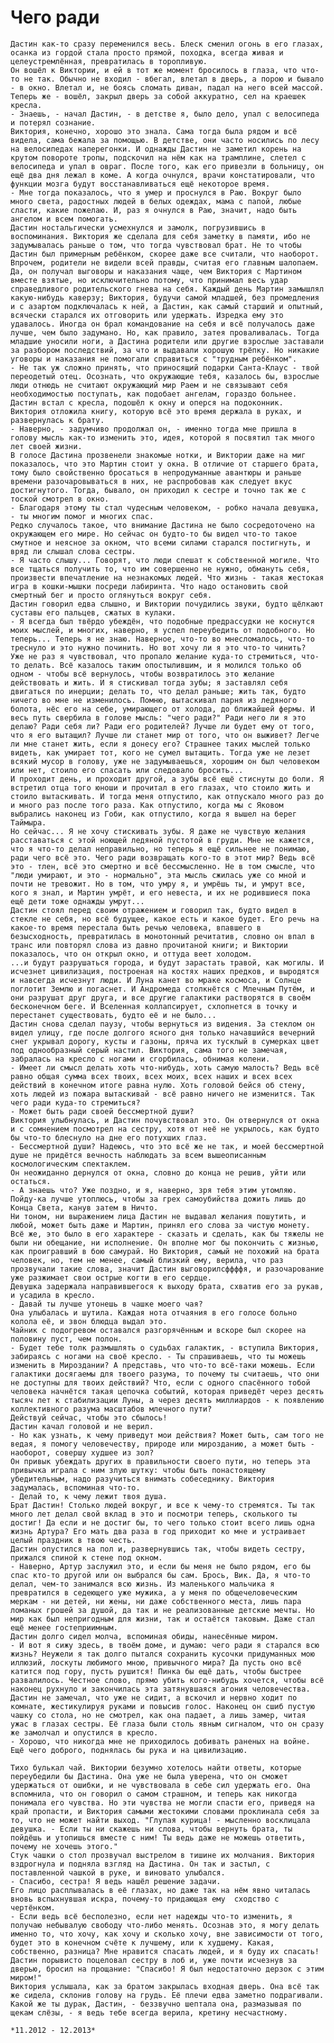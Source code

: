 Чего ради
=========

	Дастин как-то сразу переменился весь. Блеск сменил огонь в его глазах, осанка из гордой стала просто прямой, походка, всегда живая и целеустремлённая, превратилась в торопливую.
	Он вошёл к Виктории, и ей в тот же момент бросилось в глаза, что что-то не так. Обычно не входил - вбегал, влетал в дверь, а порою и бывало - в окно. Влетал и, не боясь сломать диван, падал на него всей массой. Теперь же - вошёл, закрыл дверь за собой аккуратно, сел на краешек кресла.
	- Знаешь, - начал Дастин, - в детстве я, было дело, упал с велосипеда и потерял сознание.
	Виктория, конечно, хорошо это знала. Сама тогда была рядом и всё видела, сама бежала за помощью. В детстве, они часто носились по лесу на велосипедах наперегонки. И однажды Дастин не заметил корень на крутом повороте тропы, подскочил на нём как на трамплине, слетел с велосипеда и упал в овраг. После того, как его привезли в больницу, он ещё два дня лежал в коме. А когда очнулся, врачи констатировали, что функции мозга будут восстанавливаться ещё некоторое время.
	- Мне тогда показалось, что я умер и проснулся в Раю. Вокруг было много света, радостных людей в белых одеждах, мама с папой, любые сласти, какие пожелаю. И, раз я очнулся в Раю, значит, надо быть ангелом и всем помогать.
	Дастин ностальгически усмехнулся и замолк, погрузившись в воспоминания. Виктория же сделала для себя заметку в памяти, ибо не задумывалась раньше о том, что тогда чувствовал брат. Не то чтобы Дастин был примерным ребёнком, скорее даже все считали, что наоборот. Впрочем, родители не видели всей правды, считая его главным шалопаем. Да, он получал выговоры и наказания чаще, чем Виктория с Мартином вместе взятые, но исключительно потому, что принимал весь удар справедливого родительского гнева на себя. Каждый день Мартин замышлял какую-нибудь каверзу; Виктория, будучи самой младшей, без промедления и с азартом подключалась к ней, а Дастин, как самый старший и опытный, всячески старался их отговорить или удержать. Изредка ему это удавалось. Иногда он брал командование на себя и всё получалось даже лучше, чем было задумано. Но, как правило, затея проваливалась. Тогда младшие уносили ноги, а Дастина родители или другие взрослые заставали за разбором последствий, за что и выдавали хорошую трёпку. Но никакие уговоры и наказания не помогали справиться с "трудным ребёнком".
	- Не так уж сложно принять, что приносящий подарки Санта-Клаус - твой переодетый отец. Осознать, что окружающие тебя, казалось бы, взрослые люди отнюдь не считают окружающий мир Раем и не связывают себя необходимостью поступать, как подобает ангелам, гораздо больнее.
	Дастин встал с кресла, подошёл к окну и оперся на подоконник.  Виктория отложила книгу, которую всё это время держала в руках, и развернулась к брату.
	- Наверно, - задумчиво продолжал он, - именно тогда мне пришла в голову мысль как-то изменить это, идея, которой я посвятил так много лет своей жизни.
	В голосе Дастина прозвенели знакомые нотки, и Виктории даже на миг показалось, что это Мартин стоит у окна. В отличие от старшего брата, тому было свойственно бросаться в непродуманные авантюры и раньше времени разочаровываться в них, не распробовав как следует вкус достигнутого. Тогда, бывало, он приходил к сестре и точно так же с тоской смотрел в окно.
	- Благодаря этому ты стал чудесным человеком, - робко начала девушка, - ты многим помог и многих спас.
	Редко случалось такое, что внимание Дастина не было сосредоточено на окружающем его мире. Но сейчас он будто-то бы видел что-то такое смутное и неясное за окном, что всеми силами старался постигнуть, и вряд ли слышал слова сестры.
	- Я часто слышу... Говорят, что люди спешат к собственной могиле. Что все тщаться получить то, что им совершенно не нужно, обмануть себя, произвести впечатление на незнакомых людей. Что жизнь - такая жестокая игра в кошки-мышки посреди лабиринта. Что надо остановить свой смертный бег и просто оглянуться вокруг себя.
	Дастин говорил едва слышно, и Виктории почудились звуки, будто щёлкают суставы его пальцев, сжатых в кулаки.
	- Я всегда был твёрдо убеждён, что подобные предрассудки не коснутся моих мыслей, и многих, наверно, я успел переубедить от подобного. Но теперь... Теперь я не знаю. Наверное, что-то во мнесломалось, что-то треснуло и это нужно починить. Но вот хочу ли я это что-то чинить?
	Уже не раз я чувствовал, что пропало желание куда-то стремиться, что-то делать. Всё казалось таким опостылившим, и я молился только об одном - чтобы всё вернулось, чтобы возвратилось это желание действовать и жить. И я стискивал тогда зубы; я заставлял себя двигаться по инерции; делать то, что делал раньше; жить так, будто ничего во мне не изменилось. Помню, вытаскивал парня из ледяного болота, нёс его на себе, умирающего от холода, до ближайшей фермы. И весь путь свербила в голове мысль: "чего ради?" Ради него ли я это делаю? Ради себя ли? Ради его родителей? Лучше ли будет ему от того, что я его вытащил? Лучше ли станет мир от того, что он выживет? Легче ли мне станет жить, если я донесу его? Страшнее таких мыслей только видеть, как умирает тот, кого не сумел вытащить. Тогда уже не лезет всякий мусор в голову, уже не задумываешься, хорошим он был человеком или нет, стоило его спасать или следовало бросить...
	И проходит день, и проходит другой, а зубы всё ещё стиснуты до боли. Я встретил отца того юноши и прочитал в его глазах, что стоило жить и стоило вытаскивать. И тогда меня отпустило, как отпускало много раз до и много раз после того раза. Как отпустило, когда мы с Яковом выбрались наконец из Гоби, как отпустило, когда я вышел на берег Таймыра.
	Но сейчас... Я не хочу стискивать зубы. Я даже не чувствую желания расставаться с этой ноющей ледяной пустотой в груди. Мне не кажется, что я что-то делал неправильно, но теперь я ещё сильнее не понимаю, ради чего всё это. Чего ради возвращать кого-то в этот мир? Ведь всё это - тлен, всё это смертно и всё бессмысленно. Не в том смысле, что "люди умирают, и это - нормально", эта мысль сжилась уже со мной и почти не тревожит. Но в том, что умру я, и умрёшь ты, и умрут все, кого я знал, и Мартин умрёт, и его невеста, и их не родившиеся пока ещё дети тоже однажды умрут...
	Дастин стоял перед своим отражением и говорил так, будто видел в стекле не себя, но всё будущее, какое есть и какое будет. Его речь на какое-то время перестала быть речью человека, впавшего в безысходность, превратилась в монотонный речитатив, словно он впал в транс или повторял слова из давно прочитаной книги; и Виктории показалось, что он открыл окно, и оттуда веет холодом.
	...и будут разрушаться города, и будут зарастать травой, как могилы. И исчезнет цивилизация, построеная на костях наших предков, и выродятся и навсегда исчезнут люди. И Луна канет во мраке космоса, и Солнце поглотит Землю и погаснет. И Андромеда столкнётся с Млечным Путём, и они разрушат друг друга, и все другие галактики растворятся в своём бесконечном беге. И Вселенная коллапсирует, схлопнется в точку и перестанет существовать, будто её и не было...
	Дастин снова сделал паузу, чтобы вернуться из видения. За стеклом он видел улицу, где после долгого ясного дня только начавшийся вечерний снег укрывал дорогу, кусты и газоны, пряча их тусклый в сумерках цвет под однообразный серый настил. Виктория, сама того не замечая,  забралась на кресло с ногами и сгорбилась, обнимая колени.
	- Имеет ли смысл делать хоть что-нибудь, хоть самую малость? Ведь всё равно общая сумма всех твоих, всех моих, всех наших и всех всех действий в конечном итоге равна нулю. Хоть головой бейся об стену, хоть людей из пожара вытаскивай - всё равно ничего не изменится. Так чего ради куда-то стремиться?
	- Может быть ради своей бессмертной души?
	Виктория улыбнулась, и Дастин почувствовал это. Он отвернулся от окна и с сомнением посмотрел на сестру, хотя от неё не укрылось, как будто бы что-то блеснуло на дне его потухших глаз.
	- Бессмертной души? Надеюсь, что это всё же не так, и моей бессмертной душе не придётся вечность наблюдать за всем вышеописанным космологическим спектаклем.
	Он неожиданно дернулся от окна, словно до конца не решив, уйти или остаться.
	- А знаешь что? Уже поздно, и я, наверно, зря тебя этим утомляю. Пойду-ка лучше утоплюсь, чтобы за грех самоубийства дожить лишь до Конца Света, канув затем в Ничто.
	Ни тоном, ни выражением лица Дастин не выдавал желания пошутить, и любой, может быть даже и Мартин, принял его слова за чистую монету. Всё же, это было в его характере - сказать и сделать, как бы тяжелы не были ни обещание, ни исполнение. Он вполне мог бы покончить с жизнью, как проигравший в бою самурай. Но Виктория, самый не похожий на брата человек, но, тем не менее, самый близкий ему, верила, что раз прозвучали такие слова, значит Дастин выговорилсффффя, и разочарование уже разжимает свои острые когти в его сердце.
	Девушка задержала направившегося к выходу брата, схватив его за рукав, и усадила в кресло.
	- Давай ты лучше утонешь в чашке моего чая?
	Она улыбалась и шутила. Каждая нота отчаяния в его голосе больно колола её, и звон блюдца выдал это.
	Чайник с подогревом оставался разгорячённым и вскоре был скорее на половину пуст, чем полон.
	- Будет тебе толк размышлять о судьбах галактик, - вступила Виктория, забираясь с ногами на своё кресло. - Ты спрашиваешь, что ты можешь изменить в Мироздании? А представь, что что-то всё-таки можешь. Если галактики досягаемы для твоего разума, то почему ты считаешь, что они не доступны для твоих действий? Что, если с одного спасённого тобой человека начнётся такая цепочка событий, которая приведёт через десять тысяч лет к стабилизации Луны, а через десять миллиардов - к появлению коллективного разума масштабов млечного пути?
	Действуй сейчас, чтобы это сбылось!
	Дастин качал головой и не верил.
	- Но как узнать, к чему приведут мои действия? Может быть, сам того не ведая, я помогу человечеству, природе или мирозданию, а может быть - наоборот, совершу худшее из зол?
	Он привык убеждать других в правильности своего пути, но теперь эта привычка играла с ним злую шутку: чтобы быть понастоящему убедительным, надо разучиться внимать собеседнику. Виктория задумалась, вспоминая что-то.
	- Делай то, к чему лежит твоя душа.
	Брат Дастин! Столько людей вокруг, и все к чему-то стремятся. Ты так много лет делал свой вклад в это и посмотри теперь, сколького ты достиг! Да если и не достиг бы, то чего только стоит всего лишь одна жизнь Артура? Его мать два раза в год приходит ко мне и устраивает целый праздник в твою честь.
	Дастин опустился на пол и, развернувшись так, чтобы видеть сестру, прижался спиной к стене под окном.
	- Наверно, Артур заслужил это, и если бы меня не было рядом, его бы спас кто-то другой или он выбрался бы сам. Брось, Вик. Да, я что-то делал, чем-то занимался всю жизнь. Из маленького мальчика я превратился в седеющего уже мужика, а у меня по общечеловеческим меркам - ни детей, ни жены, ни даже собственного места, лишь пара ломаных грошей за душой, да так и не реализованные детские мечты. Но мир как был непригодным для жизни, так и остаётся таковым. Даже стал ещё менее гостеприимным.
	Дастин долго сидел молча, вспоминая обиды, нанесённые миром.
	- И вот я сижу здесь, в твоём доме, и думаю: чего ради я старался всю жизнь? Неужели я так долго пытался сохранить кусочки придуманных мою иллюзий, лоскуты любимого мною, привычного мира? Да пусть оно всё катится под гору, пусть рушится! Пинка бы ещё дать, чтобы быстрее развалилось. Честное слово, прямо убить кого-нибудь хочется, чтобы всё наконец рухнуло и закончилась эта затянувшаяся агония человечества.
	Дастин не замечал, что уже не сидит, а вскочил и нервно ходит по комнате, жестикулируя руками и повысив голос. Наконец он сшиб пустую чашку со стола, но не смотрел, как она падает, а лишь замер, читая ужас в глазах сестры. Её глаза были столь явным сигналом, что он сразу же замолчал и опустился в кресло.
	- Хорошо, что никогда мне не приходилось добивать раненых на войне. Ещё чего доброго, поднялась бы рука и на цивилизацию.

	Тихо булькал чай. Виктории безумно хотелось найти ответы, которые переубедили бы Дастина. Она уже не была уверена, что он сможет удержаться от ошибки, и не чувствовала в себе сил удержать его. Она вспомнила, что он говорил о самом страшном, и теперь как никогда понимала его чувства. Но эти чувства не могли спасти его, приведя на край пропасти, и Виктория самыми жестокими словами проклинала себя за то, что не может найти выход. "Глупая курица! - мысленно восклицала девушка. - Если ты ни скажешь ни слова, чтобы вернуть брата, ты пойдёшь и утопишься вместе с ним! Ты ведь даже не можешь ответить, почему не хочешь этого."
	Стук чашки о стол прозвучал выстрелом в тишине их молчания. Виктория вздрогнула и подняла взгляд на Дастина. Он так и застыл, с поставленной чашкой в руке, и виновато улыбался.
	- Спасибо, сестра! Я ведь нашёл решение задачи.
	Его лицо расплывалась в её глазах, но даже так на нём явно читалась вновь вспыхнувшая искра, почему-то придающая ему  сходство с чертёнком.
	- Если ведь всё бесполезно, если нет надежды что-то изменить, я получаю небывалую свободу что-либо менять. Осознав это, я могу делать именно то, что хочу, как хочу и сколько хочу, вне зависимости от того, будет это в конечном счёте к лучшему, или к худшему. Какая, собственно, разница? Мне нравится спасать людей, и я буду их спасать!
	Дастин порывисто поцеловал сестру в лоб и, уже почти исчезнув за дверью, бросил на прощание: "Спасибо! Я был недостаточно дерзок с этим миром!"
	Виктория услышала, как за братом закрылась входная дверь. Она всё так же сидела, склонив голову на грудь. Её плечи едва заметно подрагивали. Какой же ты дурак, Дастин, - беззвучно шептала она, размазывая по щекам слёзы, - я ведь тебе всегда верила, кретину несчастному.
	
	*11.2012 - 12.2013*